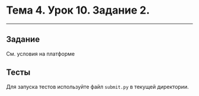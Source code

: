 # Тема 4. Урок 10. Задание 2. #

- - -

## Задание

См. условия на платформе

## Тесты

Для запуска тестов используйте файл `submit.py` в текущей директории.
